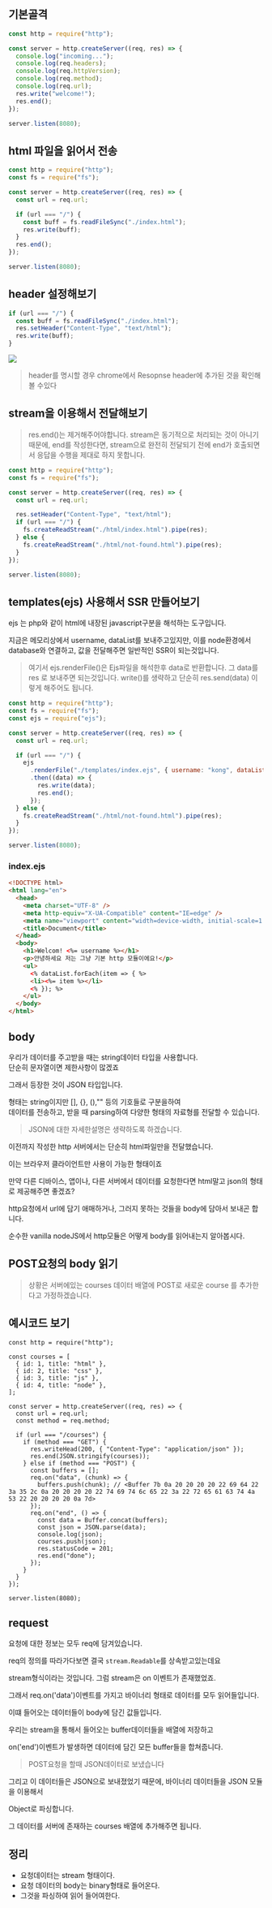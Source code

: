 ## 기본골격

```js
const http = require("http");

const server = http.createServer((req, res) => {
  console.log("incoming...");
  console.log(req.headers);
  console.log(req.httpVersion);
  console.log(req.method);
  console.log(req.url);
  res.write("welcome!");
  res.end();
});

server.listen(8080);
```

## html 파일을 읽어서 전송

```js
const http = require("http");
const fs = require("fs");

const server = http.createServer((req, res) => {
  const url = req.url;

  if (url === "/") {
    const buff = fs.readFileSync("./index.html");
    res.write(buff);
  }
  res.end();
});

server.listen(8080);
```

## header 설정해보기

```js
if (url === "/") {
  const buff = fs.readFileSync("./index.html");
  res.setHeader("Content-Type", "text/html");
  res.write(buff);
}
```

![](./img/1.png)

> header를 명시할 경우 chrome에서 Resopnse header에 추가된 것을 확인해 볼 수있다

## stream을 이용해서 전달해보기

> res.end()는 제거해주어야합니다. stream은 동기적으로 처리되는 것이 아니기 때문에, end를 작성한다면, stream으로 완전히 전달되기 전에 end가 호출되면서 응답을 수행을 제대로 하지 못합니다.

```js
const http = require("http");
const fs = require("fs");

const server = http.createServer((req, res) => {
  const url = req.url;

  res.setHeader("Content-Type", "text/html");
  if (url === "/") {
    fs.createReadStream("./html/index.html").pipe(res);
  } else {
    fs.createReadStream("./html/not-found.html").pipe(res);
  }
});

server.listen(8080);
```

## templates(ejs) 사용해서 SSR 만들어보기

ejs 는 php와 같이 html에 내장된 javascript구분을 해석하는 도구입니다.

지금은 메모리상에서 username, dataList를 보내주고있지만, 이를 node환경에서 database와 연결하고, 값을 전달해주면 일반적인 SSR이 되는것입니다.

> 여기서 ejs.renderFile()은 Ejs파일을 해석한후 data로 반환합니다. 그 data를 res 로 보내주면 되는것입니다. write()를 생략하고 단순히 res.send(data) 이렇게 해주어도 됩니다.

```js
const http = require("http");
const fs = require("fs");
const ejs = require("ejs");

const server = http.createServer((req, res) => {
  const url = req.url;

  if (url === "/") {
    ejs
      .renderFile("./templates/index.ejs", { username: "kong", dataList: ["html", "css", "js", "node"] })
      .then((data) => {
        res.write(data);
        res.end();
      });
  } else {
    fs.createReadStream("./html/not-found.html").pipe(res);
  }
});

server.listen(8080);
```

### index.ejs

```html
<!DOCTYPE html>
<html lang="en">
  <head>
    <meta charset="UTF-8" />
    <meta http-equiv="X-UA-Compatible" content="IE=edge" />
    <meta name="viewport" content="width=device-width, initial-scale=1.0" />
    <title>Document</title>
  </head>
  <body>
    <h1>Welcom! <%= username %></h1>
    <p>안녕하세요 저는 그냥 기본 http 모듈이에요!</p>
    <ul>
      <% dataList.forEach(item => { %>
      <li><%= item %></li>
      <% }); %>
    </ul>
  </body>
</html>
```

## body

우리가 데이터를 주고받을 때는 string데이터 타입을 사용합니다.  
단순히 문자열이면 제한사항이 많겠죠

그래서 등장한 것이 JSON 타입입니다.

형태는 string이지만 \[\], {}, (),"" 등의 기호들로 구분을하여  
데이터를 전송하고, 받을 때 parsing하여 다양한 형태의 자료형를 전달할 수 있습니다.

> JSON에 대한 자세한설명은 생략하도록 하겠습니다.

이전까지 작성한 http 서버에서는 단순히 html파일만을 전달했습니다.

이는 브라우저 클라이언트만 사용이 가능한 형태이죠

만약 다른 디바이스, 앱이나, 다른 서버에서 데이터를 요청한다면 html말고 json의 형태로 제공해주면 좋겠죠?

http요청에서 url에 담기 애매하거나, 그러지 못하는 것들을 body에 담아서 보내곤 합니다.

순수한 vanilla nodeJS에서 http모듈은 어떻게 body를 읽어내는지 알아봅시다.

## POST요청의 body 읽기

> 상황은 서버에있는 courses 데이터 배열에 POST로 새로운 course 를 추가한다고 가정하겠습니다.

## 예시코드 보기

```
const http = require("http");

const courses = [
  { id: 1, title: "html" },
  { id: 2, title: "css" },
  { id: 3, title: "js" },
  { id: 4, title: "node" },
];

const server = http.createServer((req, res) => {
  const url = req.url;
  const method = req.method;

  if (url === "/courses") {
    if (method === "GET") {
      res.writeHead(200, { "Content-Type": "application/json" });
      res.end(JSON.stringify(courses));
    } else if (method === "POST") {
      const buffers = [];
      req.on("data", (chunk) => {
        buffers.push(chunk); // <Buffer 7b 0a 20 20 20 20 22 69 64 22 3a 35 2c 0a 20 20 20 20 22 74 69 74 6c 65 22 3a 22 72 65 61 63 74 4a 53 22 20 20 20 20 0a 7d>
      });
      req.on("end", () => {
        const data = Buffer.concat(buffers);
        const json = JSON.parse(data);
        console.log(json);
        courses.push(json);
        res.statusCode = 201;
        res.end("done");
      });
    }
  }
});

server.listen(8080);
```

## request

요청에 대한 정보는 모두 req에 담겨있습니다.

req의 정의를 따라가다보면 결국 `stream.Readable`를 상속받고있는데요

stream형식이라는 것입니다. 그럼 stream은 on 이벤트가 존재했었죠.

그래서 req.on('data')이벤트를 가지고 바이너리 형태로 데이터를 모두 읽어들입니다.

이떄 들어오는 데이터들이 body에 담긴 값들입니다.

우리는 stream을 통해서 들어오는 buffer데이터들을 배열에 저장하고

on('end')이벤트가 발생하면 데이터에 담긴 모든 buffer들을 합쳐줍니다.

> POST요청을 할때 JSON데이터로 보냈습니다

그리고 이 데이터들은 JSON으로 보내졌었기 때문에, 바이너리 데이터들을 JSON 모듈을 이용해서

Object로 파싱합니다.

그 데이터를 서버에 존재하는 courses 배열에 추가해주면 됩니다.

## 정리

- 요청데이터는 stream 형태이다.
- 요청 데이터의 body는 binary형태로 들어온다.
- 그것을 파싱하여 읽어 들어여한다.
